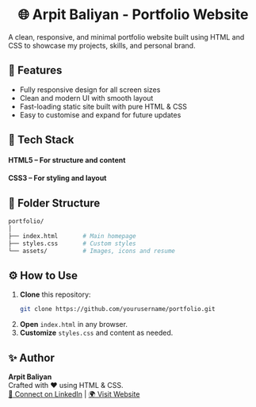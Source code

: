 <!DOCTYPE html>
<html lang="en"/>
<body>
  <p>
    <h1 align="center">🌐 Arpit Baliyan - Portfolio Website</h1>
    A clean, responsive, and minimal portfolio website built using HTML and CSS to showcase my projects, skills, and personal brand.
  <p>

  <p>
    <h2>🚀 Features</h2>
    <ul>
      <li>Fully responsive design for all screen sizes</li>
      <li>Clean and modern UI with smooth layout</li>
      <li>Fast-loading static site built with pure HTML & CSS</li>
      <li>Easy to customise and expand for future updates</li>
    </ul>
  </p>

  <p>
    <h2>🧠 Tech Stack</h2>
    <h4>HTML5 – For structure and content</h4>
    <h4>CSS3 – For styling and layout</h4>
  </p>

  <p>
    <h2>📂 Folder Structure</h2>

```bash
portfolio/
│
├── index.html       # Main homepage
├── styles.css       # Custom styles
└── assets/          # Images, icons and resume
```
  </p>

  <p>
    <h2>⚙️ How to Use</h2>
    <ol>
      <li><strong>Clone</strong> this repository:</li>

```bash
git clone https://github.com/yourusername/portfolio.git
```
<li><strong>Open</strong> <code>index.html</code> in any browser.</li>
<li><strong>Customize</strong> <code>styles.css</code> and content as needed.</li>
    </ol>
  </p>

  <h2>✨ Author</h2>
  <p>
    <strong>Arpit Baliyan</strong><br>
    Crafted with ❤️ using HTML & CSS.<br>
    <a href="https://www.linkedin.com/in/arpitbaliyan/" target="_blank">🔗 Connect on LinkedIn</a> |
    <a href="https://arpitbaliyan26.github.io/My-Portfolio-Website/" target="_blank">🌍 Visit Website</a>
  </p>

</body>
</html>
